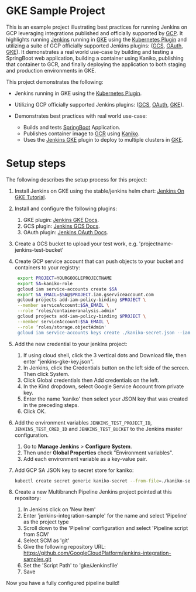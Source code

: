 <!--
 Copyright 2019 Google LLC

 Licensed under the Apache License, Version 2.0 (the "License"); you may not use this file except in
 compliance with the License. You may obtain a copy of the License at

        https://www.apache.org/licenses/LICENSE-2.0

 Unless required by applicable law or agreed to in writing, software distributed under the License
 is distributed on an "AS IS" BASIS, WITHOUT WARRANTIES OR CONDITIONS OF ANY KIND, either express or
 implied. See the License for the specific language governing permissions and limitations under the
 License.
-->

# GKE Sample Project

This is an example project illustrating best practices for running Jenkins on GCP leveraging
integrations published and officially supported by [GCP](https://cloud.google.com/). It highlights
running [Jenkins](https://jenkins.io/) running in [GKE](https://cloud.google.com/kubernetes-engine/)
using the [Kubernetes Plugin](https://github.com/jenkinsci/kubernetes-plugin) and utilizing a suite
of GCP officially supported Jenkins plugins: 
([GCS](https://github.com/jenkinsci/google-storage-plugin),
[OAuth](https://github.com/jenkinsci/google-oauth-plugin),
[GKE](https://github.com/jenkinsci/google-kubernetes-engine-plugin)). It demonstrates a real world
use-case by building and testing a SpringBoot web application, building a container using Kaniko,
publishing that container to GCR, and finally deploying the application to both staging and
production environments in GKE.


This project demonstrates the following:

* Jenkins running in GKE using the
  [Kubernetes Plugin](https://github.com/jenkinsci/kubernetes-plugin).

* Utilizing GCP officially supported Jenkins plugins:
  ([GCS](https://github.com/jenkinsci/google-storage-plugin),
  [OAuth](https://github.com/jenkinsci/google-oauth-plugin),
  [GKE](https://github.com/jenkinsci/google-kubernetes-engine-plugin)).

* Demonstrates best practices with real world use-case:
  * Builds and tests [SpringBoot](https://spring.io/guides/gs/spring-boot/) Application.
  * Publishes container image to [GCR](https://cloud.google.com/container-registry/) using
    [Kaniko](https://github.com/GoogleContainerTools/kaniko).
  * Uses the [Jenkins GKE]((https://github.com/jenkinsci/google-kubernetes-engine-plugin)) plugin to
    deploy to multiple clusters in [GKE](https://cloud.google.com/kubernetes-engine/).


# Setup steps
The following describes the setup process for this project:

1. Install Jenkins on GKE using the stable/jenkins helm chart: [Jenkins On GKE Tutorial](
   https://cloud.google.com/solutions/jenkins-on-kubernetes-engine-tutorial).

1. Install and configure the following plugins:
   1. GKE plugin: [Jenkins GKE Docs](https://github.com/jenkinsci/google-kubernetes-engine-plugin/blob/develop/docs/Home.md).
   1. GCS plugin: [Jenkins GCS Docs](https://github.com/jenkinsci/google-storage-plugin/blob/develop/README.md).
   1. OAuth plugin: [Jenkins OAuth Docs](https://github.com/jenkinsci/google-oauth-plugin/blob/develop/README.md).

1. Create a GCS bucket to upload your test work, e.g. 'projectname-jenkins-test-bucket'

1. Create GCP service account that can push objects to your bucket and containers to your registry:
   ```bash
    export PROJECT=YOURGOOGLEPROJECTNAME
    export SA=kaniko-role
    gcloud iam service-accounts create $SA
    export SA_EMAIL=$SA@$PROJECT.iam.gserviceaccount.com
    gcloud projects add-iam-policy-binding $PROJECT \
    --member serviceAccount:$SA_EMAIL \
    --role ‘roles/containeranalysis.admin’
    gcloud projects add-iam-policy-binding $PROJECT \
    --member serviceAccount:$SA_EMAIL \
    --role ‘roles/storage.objectAdmin'
    gcloud iam service-accounts keys create ./kaniko-secret.json --iam-account $SA_EMAIL
    ```

1. Add the new credential to your jenkins project:
   1. If using cloud shell, click the 3 vertical dots and Download file, then enter "jenkins-gke-key.json".
   1. In Jenkins, click the Credentials button on the left side of the screen. Then click System.
   1. Click Global credentials then Add credentials on the left.
   1. In the Kind dropdown, select Google Service Account from private key.
   1. Enter the name 'kaniko' then select your JSON key that was created in the preceding steps.
   1. Click OK.

1. Add the environment variables `JENKINS_TEST_PROJECT_ID`, `JENKINS_TEST_CRED_ID` and
   `JENKINS_TEST_BUCKET` to the Jenkins master configuration.
   1. Go to **Manage Jenkins** > **Configure System**.
   1. Then under **Global Properties** check "Environment variables".
   1. Add each environment variable as a key-value pair.

1. Add GCP SA JSON key to secret store for kaniko:
    ```bash
    kubectl create secret generic kaniko-secret --from-file=./kaniko-secret.json
    ```

1. Create a new Multibranch Pipeline Jenkins project pointed at this repository:
   1. In Jenkins click on 'New Item'
   1. Enter 'jenkins-integration-sample' for the name and select 'Pipeline' as the project type
   1. Scroll down to the 'Pipeline' configuration and select 'Pipeline script from SCM'
   1. Select SCM as 'git'
   1. Give the following repository URL: https://github.com/GoogleCloudPlatform/jenkins-integration-samples.git
   1. Set the 'Script Path' to 'gke/Jenkinsfile'
   1. Save

Now you have a fully configured pipeline build!

